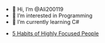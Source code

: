- 👋 Hi, I’m @Ali200119
- 👀 I’m interested in Programming
- 🌱 I’m currently learning C#

<!---
Ali200119/Ali200119 is a ✨ special ✨ repository because its `README.md` (this file) appears on your GitHub profile.
You can click the Preview link to take a look at your changes.
--->





- [5 Habits of Highly Focused People](https://nickwignall.medium.com/5-habits-of-highly-focused-people-7bf10d3a7dad)